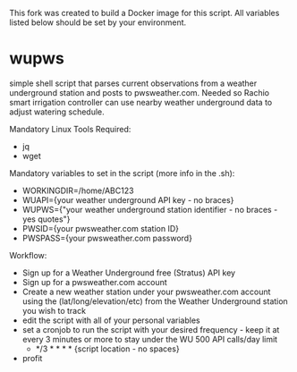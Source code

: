 This fork was created to build a Docker image for this script.  All variables listed below should be set by your environment.

# wupws
simple shell script that parses current observations from a weather underground station and posts to pwsweather.com.  Needed so Rachio smart irrigation controller can use nearby weather underground data to adjust watering schedule.

Mandatory Linux Tools Required:
- jq
- wget

Mandatory variables to set in the script (more info in the .sh):
- WORKINGDIR=/home/ABC123
- WUAPI={your weather underground API key - no braces}
- WUPWS={"your weather underground station identifier - no braces - yes quotes"}
- PWSID={your pwsweather.com station ID}
- PWSPASS={your pwsweather.com password}

Workflow:
- Sign up for a Weather Underground free (Stratus) API key
- Sign up for a pwsweather.com account
- Create a new weather station under your pwsweather.com account using the (lat/long/elevation/etc) from the Weather Underground station you wish to track
- edit the script with all of your personal variables
- set a cronjob to run the script with your desired frequency - keep it at every 3 minutes or more to stay under the WU 500 API calls/day limit 
     - */3 * * * * {script location - no spaces}
- profit

